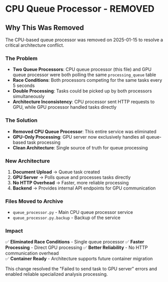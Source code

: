 # CPU Queue Processor - REMOVED

## Why This Was Removed

The CPU-based queue processor was removed on 2025-01-15 to resolve a critical architecture conflict.

### The Problem
- **Two Queue Processors**: CPU queue processor (this file) and GPU queue processor were both polling the same `processing_queue` table
- **Race Conditions**: Both processors competing for the same tasks every 5 seconds
- **Double Processing**: Tasks could be picked up by both processors simultaneously
- **Architecture Inconsistency**: CPU processor sent HTTP requests to GPU, while GPU processor handled tasks directly

### The Solution
- **Removed CPU Queue Processor**: This entire service was eliminated
- **GPU-Only Processing**: GPU server now exclusively handles all queue-based task processing
- **Clean Architecture**: Single source of truth for queue processing

### New Architecture
1. **Document Upload** → Queue task created
2. **GPU Server** → Polls queue and processes tasks directly
3. **No HTTP Overhead** → Faster, more reliable processing
4. **Backend** → Provides internal API endpoints for GPU communication

### Files Moved to Archive
- `queue_processor.py` - Main CPU queue processor service
- `queue_processor.py.backup` - Backup of the service

### Impact
✅ **Eliminated Race Conditions** - Single queue processor
✅ **Faster Processing** - Direct GPU processing
✅ **Better Reliability** - No HTTP communication overhead  
✅ **Container Ready** - Architecture supports future container migration

This change resolved the "Failed to send task to GPU server" errors and enabled reliable specialized analysis processing.